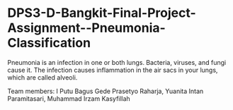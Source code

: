 # DPS3-D-Bangkit-Final-Project-Assignment--Pneumonia-Classification
Pneumonia is an infection in one or both lungs. Bacteria, viruses, and fungi cause it. 
The infection causes inflammation in the air sacs in your lungs, which are called alveoli.

Team members:
I Putu Bagus Gede Prasetyo Raharja,
Yuanita Intan Paramitasari,
Muhammad Irzam Kasyfillah
